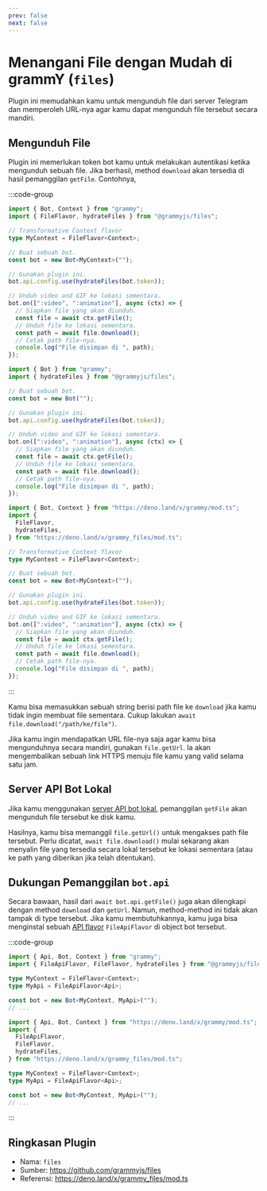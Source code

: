 ```yaml
---
prev: false
next: false
---
```


# Menangani File dengan Mudah di grammY (`files`)

Plugin ini memudahkan kamu untuk mengunduh file dari server Telegram dan memperoleh URL-nya agar kamu dapat mengunduh file tersebut secara mandiri.

## Mengunduh File

Plugin ini memerlukan token bot kamu untuk melakukan autentikasi ketika mengunduh sebuah file.
Jika berhasil, method `download` akan tersedia di hasil pemanggilan `getFile`.
Contohnya,

:::code-group

```ts [TypeScript]
import { Bot, Context } from "grammy";
import { FileFlavor, hydrateFiles } from "@grammyjs/files";

// Transformative Context flavor
type MyContext = FileFlavor<Context>;

// Buat sebuah bot.
const bot = new Bot<MyContext>("");

// Gunakan plugin ini.
bot.api.config.use(hydrateFiles(bot.token));

// Unduh video and GIF ke lokasi sementara.
bot.on([":video", ":animation"], async (ctx) => {
  // Siapkan file yang akan diunduh.
  const file = await ctx.getFile();
  // Unduh file ke lokasi sementara.
  const path = await file.download();
  // Cetak path file-nya.
  console.log("File disimpan di ", path);
});
```

```js [JavaScript]
import { Bot } from "grammy";
import { hydrateFiles } from "@grammyjs/files";

// Buat sebuah bot.
const bot = new Bot("");

// Gunakan plugin ini.
bot.api.config.use(hydrateFiles(bot.token));

// Unduh video and GIF ke lokasi sementara.
bot.on([":video", ":animation"], async (ctx) => {
  // Siapkan file yang akan diunduh.
  const file = await ctx.getFile();
  // Unduh file ke lokasi sementara.
  const path = await file.download();
  // Cetak path file-nya.
  console.log("File disimpan di ", path);
});
```

```ts [Deno]
import { Bot, Context } from "https://deno.land/x/grammy/mod.ts";
import {
  FileFlavor,
  hydrateFiles,
} from "https://deno.land/x/grammy_files/mod.ts";

// Transformative Context flavor
type MyContext = FileFlavor<Context>;

// Buat sebuah bot.
const bot = new Bot<MyContext>("");

// Gunakan plugin ini.
bot.api.config.use(hydrateFiles(bot.token));

// Unduh video and GIF ke lokasi sementara.
bot.on([":video", ":animation"], async (ctx) => {
  // Siapkan file yang akan diunduh.
  const file = await ctx.getFile();
  // Unduh file ke lokasi sementara.
  const path = await file.download();
  // Cetak path file-nya.
  console.log("File disimpan di ", path);
});
```

:::

Kamu bisa memasukkan sebuah string berisi path file ke `download` jika kamu tidak ingin membuat file sementara.
Cukup lakukan `await file.download("/path/ke/file")`.

Jika kamu ingin mendapatkan URL file-nya saja agar kamu bisa mengunduhnya secara mandiri, gunakan `file.getUrl`.
Ia akan mengembalikan sebuah link HTTPS menuju file kamu yang valid selama satu jam.

## Server API Bot Lokal

Jika kamu menggunakan [server API bot lokal](https://core.telegram.org/bots/api#using-a-local-bot-api-server), pemanggilan `getFile` akan mengunduh file tersebut ke disk kamu.

Hasilnya, kamu bisa memanggil `file.getUrl()` untuk mengakses path file tersebut.
Perlu dicatat, `await file.download()` mulai sekarang akan menyalin file yang tersedia secara lokal tersebut ke lokasi sementara (atau ke path yang diberikan jika telah ditentukan).

## Dukungan Pemanggilan `bot.api`

Secara bawaan, hasil dari `await bot.api.getFile()` juga akan dilengkapi dengan method `download` dan `getUrl`.
Namun, method-method ini tidak akan tampak di type tersebut.
Jika kamu membutuhkannya, kamu juga bisa menginstal sebuah [API flavor](../advanced/transformers#menggunakan-api-flavor) `FileApiFlavor` di object bot tersebut.

:::code-group

```ts [Node.js]
import { Api, Bot, Context } from "grammy";
import { FileApiFlavor, FileFlavor, hydrateFiles } from "@grammyjs/files";

type MyContext = FileFlavor<Context>;
type MyApi = FileApiFlavor<Api>;

const bot = new Bot<MyContext, MyApi>("");
// ...
```

```ts [Deno]
import { Api, Bot, Context } from "https://deno.land/x/grammy/mod.ts";
import {
  FileApiFlavor,
  FileFlavor,
  hydrateFiles,
} from "https://deno.land/x/grammy_files/mod.ts";

type MyContext = FileFlavor<Context>;
type MyApi = FileApiFlavor<Api>;

const bot = new Bot<MyContext, MyApi>("");
// ...
```

:::

## Ringkasan Plugin

- Nama: `files`
- Sumber: <https://github.com/grammyjs/files>
- Referensi: <https://deno.land/x/grammy_files/mod.ts>
